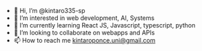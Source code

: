 - 👋 Hi, I’m @kintaro335-sp
- 👀 I’m interested in web development, AI, Systems
- 🌱 I’m currently learning React JS, Javascript, typescript, python
- 💞️ I’m looking to collaborate on webapps and APIs
- 📫 How to reach me kintaroponce.uni@gmail.com

<!---
kintaro335-sp/kintaro335-sp is a ✨ special ✨ repository because its `README.md` (this file) appears on your GitHub profile.
You can click the Preview link to take a look at your changes.
--->
